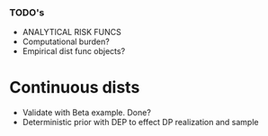 ### TODO's

- ANALYTICAL RISK FUNCS
- Computational burden?
- Empirical dist func objects?

# Continuous dists
- Validate with Beta example. Done?
- Deterministic prior with DEP to effect DP realization and sample


 
